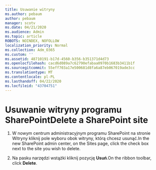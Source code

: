 ```yaml
---
title: Usuwanie witryny
ms.author: pebaum
author: pebaum
manager: scotv
ms.date: 04/21/2020
ms.audience: Admin
ms.topic: article
ROBOTS: NOINDEX, NOFOLLOW
localization_priority: Normal
ms.collection: Adm_O365
ms.custom: ''
ms.assetid: 48710191-b17d-4560-b356-b351371d4d73
ms.openlocfilehash: cacd6d089a7c62790efabaa0970b1683b3411b1f
ms.sourcegitcommit: 55eff703a17e500681d8fa6a87eb067019ade3cc
ms.translationtype: MT
ms.contentlocale: pl-PL
ms.lasthandoff: 04/22/2020
ms.locfileid: "43704751"
---
```

# <a name="delete-a-sharepoint-site"></a><span data-ttu-id="e3b98-102">Usuwanie witryny programu SharePoint</span><span class="sxs-lookup"><span data-stu-id="e3b98-102">Delete a SharePoint site</span></span>

1. <span data-ttu-id="e3b98-103">W nowym centrum administracyjnym programu SharePoint na stronie Witryny kliknij pole wyboru obok witryny, którą chcesz usunąć.</span><span class="sxs-lookup"><span data-stu-id="e3b98-103">In the new  SharePoint admin center, on the Sites page, click the check box next to the site you wish to delete.</span></span>
    
2. <span data-ttu-id="e3b98-104">Na pasku narzędzi wstążki kliknij pozycję **Usuń**.</span><span class="sxs-lookup"><span data-stu-id="e3b98-104">On the ribbon toolbar, click **Delete**.</span></span>
    

